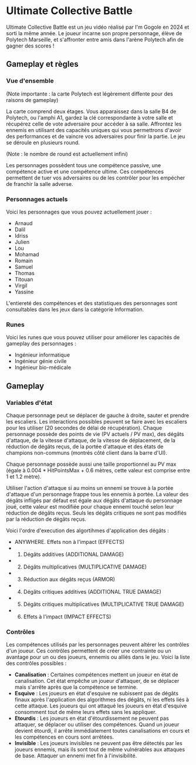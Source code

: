 # Ultimate Collective Battle

Ultimate Collective Battle est un jeu vidéo réalisé par I'm Gogole en 2024 et sorti la même année. Le joueur incarne son propre personnage, élève de Polytech Marseille, et s'affronter entre amis dans l'arène Polytech afin de gagner des scores !

## Gameplay et règles

### Vue d'ensemble

(Note importante : la carte Polytech est légèrement diffente pour des raisons de gameplay)

La carte comprend deux étages. Vous apparaissez dans la salle B4 de Polytech, ou l'amphi A1, gardez la clé correspondante à votre salle et récupérez celle de vote adversaire pour accéder à sa salle. Affrontez les ennemis en utilisant des capacités uniques qui vous permettrons d'avoir des performances et de vaincre vos adversaires pour finir la partie. Le jeu se déroule en plusieurs round.

(Note : le nombre de round est actuellement infini)

Les personnages possèdent tous une compétence passive, une compétence active et une compétence ultime. Ces compétences permettent de tuer vos adversaires ou de les contrôler pour les empécher de franchir la salle adverse.

### Personnages actuels

Voici les personnages que vous pouvez actuellement jouer :

- Arnaud
- Dalil
- Idriss
- Julien
- Lou
- Mohamad
- Romain
- Samuel
- Thomas
- Titouan
- Virgil
- Yassine

L'entiereté des compétences et des statistiques des personnages sont consultables dans les jeux dans la catégorie Information.

### Runes

Voici les runes que vous pouvez utiliser pour améliorer les capacités de gameplay des personnages :

- Ingénieur informatique
- Ingénieur génie civile
- Ingénieur bio-médicale

## Gameplay

### Variables d'état

Chaque personnage peut se déplacer de gauche à droite, sauter et prendre les escaliers. Les interactions possibles peuvent se faire avec les escaliers pour les utiliser (20 secondes de délai de récupération).
Chaque personnage possède des points de vie (PV actuels / PV max), des dégâts d'attaque, de la vitesse d'attaque, de la vitesse de déplacement, de la réduction de dégâts reçus, de la portée d'attaque et des états de champions non-communs (montrés côté client dans la barre d'UI).

Chaque personnage possède aussi une taille proportionnel au PV max (égale à 0.004 * HitPointsMax + 0.6 mètres, cette valeur est comprise entre 1 et 1.2 mètre).

Utiliser l'action d'attaque si au moins un ennemi se trouve à la portée d'attaque d'un personnage frappe tous les ennemis à portée.
La valeur des dégâts infligés par défaut est égale aux dégâts d'attaque du personnage joué, cette valeur est modifiée pour chaque ennemi touché selon leur réduction de dégâts reçus. Seuls les dégâts critiques ne sont pas modifiés par la réduction de dégâts reçus.

Voici l'ordre d'execution des algortihmes d'application des dégâts :

- ANYWHERE. Effets non à l'impact (EFFECTS)
- 1. Dégâts additives (ADDITIONAL DAMAGE)
- 2. Dégâts multiplicatives (MULTIPLICATIVE DAMAGE)
- 3. Réduction aux dégâts reçus (ARMOR)
- 4. Dégâts critiques additives (ADDITIONAL TRUE DAMAGE)
- 5. Dégâts critiques multiplicatives (MULTIPLICATIVE TRUE DAMAGE)
- 6. Effets à l'impact (IMPACT EFFECTS)

### Contrôles

Les compétences utilisés par les personnages peuvent altérer les contrôles d'un joueur. Ces contrôles permettent de créer une contrainte ou un avantage pour un ou des joueurs, ennemis ou alliés dans le jeu.
Voici la liste des contrôles possibles :

- **Canalisation** : Certaines compétences mettent un joueur en état de canalisation. Cet état empêche un joueur d'attaquer, de se déplacer mais s'arrête après que la compétence se termine.
- **Esquive** : Les joueurs en état d'esquive ne subissent pas de dégâts finaux après l'application des algorithmes des dégâts, ni les effets liés à cette attaque. Les joueurs qui ont attaqué les joueurs en état d'esquive consomment tout de même leurs effets sans les appliquer.
- **Etourdis** : Les joueurs en état d'étourdissement ne peuvent pas attaquer, se déplacer ou utiliser des compétences. Quand un joueur devient étourdi, il arrête immédiatement toutes canalisations en cours et les compétences en cours sont arrêtées.
- **Invisible** : Les joueurs invisibles ne peuvent pas être détectés par les joueurs ennemis, mais ils sont tout de même vulnérables aux attaques de base. Attaquer un ennemi met fin à l'invisibilité.


